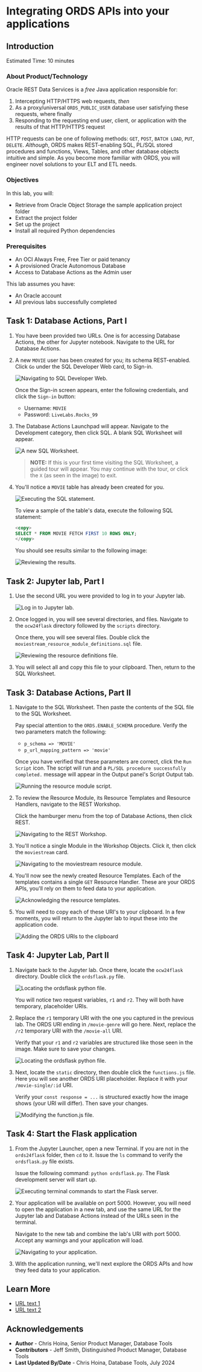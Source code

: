 # Integrating ORDS APIs into your applications

## Introduction

Estimated Time: 10 minutes

### About Product/Technology

Oracle REST Data Services is a *free* Java application responsible for:

1. Intercepting HTTP/HTTPS web requests, *then*
2. As a proxy/universal `ORDS_PUBLIC_USER` database user satisfying these requests, where finally
3. Responding to the requesting end user, client, or application with the results of that HTTP/HTTPS request

HTTP requests can be one of following methods: `GET`, `POST`, `BATCH LOAD`, `PUT`, `DELETE`. *Although*, ORDS makes REST-enabling SQL, PL/SQL stored procedures and functions, Views, Tables, and other database objects intuitive and simple. As you become more familiar with ORDS, you will engineer novel solutions to your ELT and ETL needs.

### Objectives

In this lab, you will:

* Retrieve from Oracle Object Storage the sample application project folder
* Extract the project folder
* Set up the project
* Install all required Python dependencies

### Prerequisites

* An OCI Always Free, Free Tier or paid tenancy
* A provisioned Oracle Autonomous Database
* Access to Database Actions as the Admin user

This lab assumes you have:

* An Oracle account
* All previous labs successfully completed

## Task 1: Database Actions, Part I

1. You have been provided two URLs. One is for accessing Database Actions, the other for Jupyter notebook. Navigate to the URL for Database Actions.

2. A new `MOVIE` user has been created for you; its schema REST-enabled. Click `Go` under the SQL Developer Web card, to Sign-in.

   ![Navigating to SQL Developer Web.](images/workshop-presentation-one.png " ")

   Once the Sign-in screen appears, enter the following credentials, and click the `Sign-in` button:

   * Username: `MOVIE`
   * Password: `LiveLabs.Rocks_99`
  
3. The Database Actions Launchpad will appear. Navigate to the Development category, then click SQL. A blank SQL Worksheet will appear.

   ![A new SQL Worksheet.](images/workshop-presentation-two.png " ")

      > **NOTE:** If this is your first time visiting the SQL Worksheet, a guided tour will appear. You may continue with the tour, or click the `X` (as seen in the image) to exit.

4. You'll notice a `MOVIE` table has already been created for you.

   ![Executing the SQL statement.](images/workshop-presentation-three.png " ")

   To view a sample of the table's data, execute the following SQL statement:

   ```sql
   <copy>
   SELECT * FROM MOVIE FETCH FIRST 10 ROWS ONLY;
   </copy>
   ```

   You should see results similar to the following image:

   ![Reviewing the results.](images/workshop-presentation-four.png " ")

## Task 2: Jupyter lab, Part I

1. Use the second URL you were provided to log in to your Jupyter lab.

   ![Log in to Jupyter lab.](images/workshop-presentation-five.png " ")
  
2. Once logged in, you will see several directories, and files. Navigate to the `ocw24flask` directory followed by the `scripts` directory.

   Once there, you will see several files. Double click the `moviestream_resource_module_definitions.sql` file.
  
      ![Reviewing the resource definitions file.](images/workshop-presentation-six.png " ")

3. You will select all and copy this file to your clipboard. Then, return to the SQL Worksheet.

## Task 3: Database Actions, Part II

1. Navigate to the SQL Worksheet. Then paste the contents of the SQL file to the SQL Worksheet.

   Pay special attention to the `ORDS.ENABLE_SCHEMA` procedure. Verify the two parameters match the following:

   * `p_schema => 'MOVIE'`
   * `p_url_mapping_pattern => 'movie'`

   Once you have verified that these parameters are correct, click the `Run Script` icon. The script will run and a `PL/SQL procedure successfully completed.` message will appear in the Output panel's Script Output tab.

      ![Running the resource module script.](images/workshop-presentation-seven.png " ")

2. To review the Resource Module, its Resource Templates and Resource Handlers, navigate to the REST Workshop.

   Click the hamburger menu from the top of Database Actions, then click REST.

   ![Navigating to the REST Workshop.](images/workshop-presentation-eight.png " ")

3. You'll notice a single Module in the Workshop Objects. Click it, then click the `moviestream` card.

   ![Navigating to the moviestream resource module.](images/workshop-presentation-nine.png " ")

4. You'll now see the newly created Resource Templates. Each of the templates contains a single `GET` Resource Handler. These are your ORDS APIs, you'll rely on them to feed data to your application.

   ![Acknowledging the resource templates.](images/workshop-presentation-ten.png " ")

5. You will need to copy each of these URI's to your clipboard. In a few moments, you will return to the Jupyter lab to input these into the application code.

   ![Adding the ORDS URIs to the clipboard](images/workshop-presentation-eleven.png " ")

## Task 4: Jupyter Lab, Part II

1. Navigate back to the Jupyter lab. Once there, locate the `ocw24flask` directory. Double click the `ordsflask.py` file.

   ![Locating the ordsflask python file.](images/workshop-presentation-twelve.png)

   You will notice two request variables, `r1` and `r2`. They will both have temporary, placeholder URIs.

2. Replace the `r1` temporary URI with the one you captured in the previous lab. The ORDS URI ending in `/movie-genre` will go here. Next, replace the `/r2` temporary URI with the `/movie-all` URI.

   Verify that your `r1` and `r2` variables are structured like those seen in the image. Make sure to save your changes.

   ![Locating the ordsflask python file.](images/workshop-presentation-thirteen.png " ")

3. Next, locate the `static` directory, then double click the `functions.js` file. Here you will see another ORDS URI placeholder. Replace it with your `/movie-single/:id` URI.

   Verify your `const response = ...` is structured exactly how the image shows (your URI will differ). Then save your changes.

   ![Modifying the function.js file.](images/workshop-presentation-fourteen.png " ")

## Task 4: Start the Flask application

1. From the Jupyter Launcher, open a new Terminal. If you are not in the `ords24flask` folder, then `cd` to it. Issue the `ls` command to verify the `ordsflask.py` file exists.

   Issue the following command: `python ordsflask.py`. The Flask development server will start up.

   ![Executing terminal commands to start the Flask server.](images/workshop-presentation-fifteen.png " ")

2. Your application will be available on port 5000. However, you will need to open the application in a new tab, and use the same URL for the Jupyter lab and Database Actions instead of the URLs seen in the terminal.

   Navigate to the new tab and combine the lab's URI with port 5000. Accept any warnings and your application will load.

   ![Navigating to your application.](images/workshop-presentation-sixteen.png)

3. With the application running, we'll next explore the ORDS APIs and how they feed data to your application.

## Learn More

* [URL text 1](http://docs.oracle.com)
* [URL text 2](http://docs.oracle.com)

## Acknowledgements

* **Author** - Chris Hoina, Senior Product Manager, Database Tools
* **Contributors** -  Jeff Smith, Distinguished Product Manager, Database Tools
* **Last Updated By/Date** - Chris Hoina, Database Tools, July 2024
